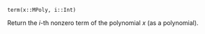 ```
term(x::MPoly, i::Int)
```

Return the $i$-th nonzero term of the polynomial $x$ (as a polynomial).
